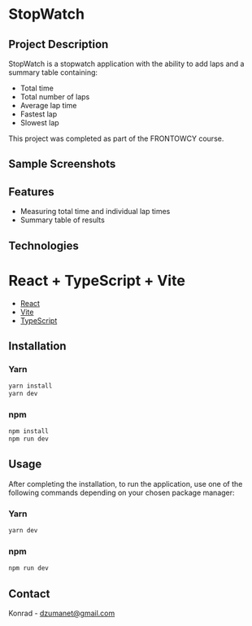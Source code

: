 # StopWatch

## Project Description

StopWatch is a stopwatch application with the ability to add laps and a summary table containing:
- Total time
- Total number of laps
- Average lap time
- Fastest lap
- Slowest lap

This project was completed as part of the FRONTOWCY course.

## Sample Screenshots



## Features

- Measuring total time and individual lap times
- Summary table of results

## Technologies
# React + TypeScript + Vite

- [React](https://reactjs.org/)
- [Vite](https://vitejs.dev/)
- [TypeScript](https://www.typescriptlang.org/)

## Installation

### Yarn

```bash
yarn install
yarn dev
```

### npm

```bash
npm install
npm run dev
```

## Usage

After completing the installation, to run the application, use one of the following commands depending on your chosen package manager:

### Yarn

```bash
yarn dev
```

### npm

```bash
npm run dev
```


## Contact

Konrad - dzumanet@gmail.com
